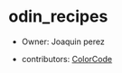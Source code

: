 # odin_recipes

- Owner: Joaquin perez

- contributors:
  [ColorCode](https://github.com/benjaAguilar)
